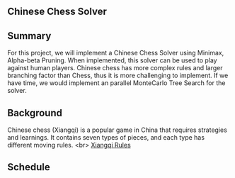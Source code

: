 ## Chinese Chess Solver
## Summary
For this project, we will implement a Chinese Chess Solver using Minimax, Alpha-beta Pruning. When implemented, this solver can be used to play against human players. Chinese chess has more complex rules and larger branching factor than Chess, thus it is more challenging to implement. If we have time, we would implement an parallel MonteCarlo Tree Search for the solver.

## Background
Chinese chess (Xiangqi) is a popular game in China that requires strategies and learnings. It contains seven types of pieces, and each type has different moving rules. <br\>
[Xiangqi Rules](https://en.wikipedia.org/wiki/Xiangqi)
## Schedule
